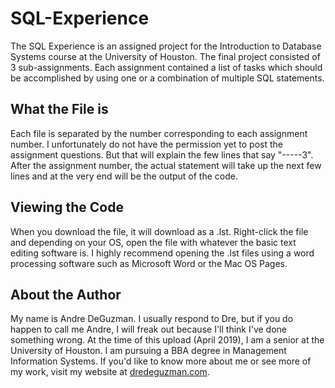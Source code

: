 # SQL-Experience
The SQL Experience is an assigned project for the Introduction to Database Systems course at the University of Houston. The final project consisted of 3 sub-assignments. Each assignment contained a list of tasks which should be accomplished by using one or a combination of multiple SQL statements.

## What the File is
Each file is separated by the number corresponding to each assignment number. I unfortunately do not have the permission yet to post the assignment questions. But that will explain the few lines that say "-----3". After the assignment number, the actual statement will take up the next few lines and at the very end will be the output of the code.

## Viewing the Code
When you download the file, it will download as a .lst. Right-click the file and depending on your OS, open the file with whatever the basic text editing software is. I highly recommend opening the .lst files using a word processing software such as Microsoft Word or the Mac OS Pages.

## About the Author
My name is Andre DeGuzman. I usually respond to Dre, but if you do happen to call me Andre, I will freak out because I'll think I've done something wrong. At the time of this upload (April 2019), I am a senior at the University of Houston. I am pursuing a BBA degree in Management Information Systems. If you'd like to know more about me or see more of my work, visit my website at [dredeguzman.com](https://www.dredeguzman.com).
